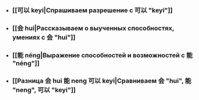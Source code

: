 - ### [[可以 keyi|Спрашиваем разрешение с 可以 "keyi"]]
- ### [[会 hui|Рассказываем о выученных способностях, умениях с 会 "hui"]]
- ### [[能 néng|Выражение способностей и возможностей с 能 "néng"]]
- ### [[Разница 会 hui 能 neng 可以 keyi|Сравниваем 会 "hui", 能 "neng", 可以 "keyi"]]